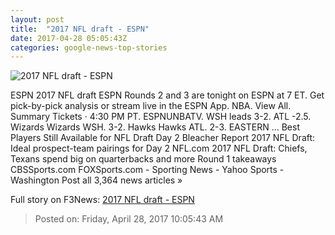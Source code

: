 ```yaml
---
layout: post
title:  "2017 NFL draft - ESPN"
date: 2017-04-28 05:05:43Z
categories: google-news-top-stories
---
```


![2017 NFL draft - ESPN](http://a3.espncdn.com/combiner/i?img=%2Fphoto%2F2017%2F0427%2Fr204769_1296x729_16%2D9.jpg)

ESPN 2017 NFL draft ESPN Rounds 2 and 3 are tonight on ESPN at 7 ET. Get pick-by-pick analysis or stream live in the ESPN App. NBA. View All. Summary Tickets · 4:30 PM PT. ESPNUNBATV. WSH leads 3-2. ATL -2.5. Wizards Wizards WSH. 3-2. Hawks Hawks ATL. 2-3. EASTERN ... Best Players Still Available for NFL Draft Day 2 Bleacher Report 2017 NFL Draft: Ideal prospect-team pairings for Day 2 NFL.com 2017 NFL Draft: Chiefs, Texans spend big on quarterbacks and more Round 1 takeaways CBSSports.com FOXSports.com - Sporting News - Yahoo Sports - Washington Post all 3,364 news articles »


Full story on F3News: [2017 NFL draft - ESPN](http://www.f3nws.com/n/GuxnTH)

> Posted on: Friday, April 28, 2017 10:05:43 AM
